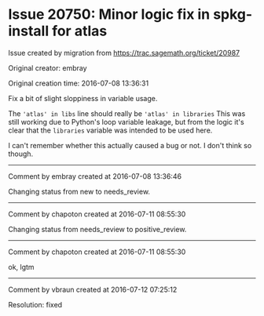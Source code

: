 # Issue 20750: Minor logic fix in spkg-install for atlas

Issue created by migration from https://trac.sagemath.org/ticket/20987

Original creator: embray

Original creation time: 2016-07-08 13:36:31

Fix a bit of slight sloppiness in variable usage.

The `'atlas' in libs` line should really be `'atlas' in libraries`
This was still working due to Python's loop variable leakage, but
from the logic it's clear that the `libraries` variable was intended
to be used here.

I can't remember whether this actually caused a bug or not. I don't think so though.


---

Comment by embray created at 2016-07-08 13:36:46

Changing status from new to needs_review.


---

Comment by chapoton created at 2016-07-11 08:55:30

Changing status from needs_review to positive_review.


---

Comment by chapoton created at 2016-07-11 08:55:30

ok, lgtm


---

Comment by vbraun created at 2016-07-12 07:25:12

Resolution: fixed
